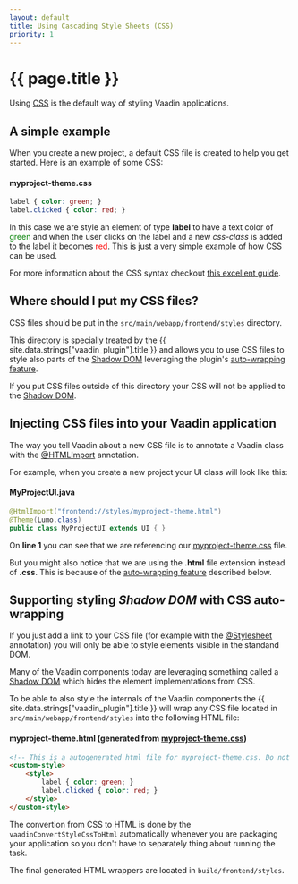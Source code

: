 ```yaml
---
layout: default
title: Using Cascading Style Sheets (CSS)
priority: 1
---
```


# {{ page.title }}

Using [CSS](https://developer.mozilla.org/en-US/docs/Web/CSS) is the default way of styling Vaadin applications.

## A simple example

When you create a new project, a default CSS file is created to help you get started. Here is an example of some CSS:

#### myproject-theme.css
```css
label { color: green; }
label.clicked { color: red; }
```

In this case we are style an element of type **label** to have a text color of <span style="color:green">green</span> and 
when the user clicks on the label and a new *css-class* is added to the label it becomes <span style="color:red">red</span>. This is just a very simple example of how CSS can be used.

For more information about the CSS syntax checkout [this excellent guide](https://developer.mozilla.org/en-US/docs/Web/CSS).

## Where should I put my CSS files?

CSS files should be put in the ``src/main/webapp/frontend/styles`` directory. 

This directory is specially treated by the {{ site.data.strings["vaadin_plugin"].title }} and allows you to use CSS files to style also parts of the [Shadow DOM](https://developers.google.com/web/fundamentals/web-components/shadowdom) leveraging the plugin's [auto-wrapping feature](#supporting-styling-shadow-dom-with-css-auto-wrapping). 

If you put CSS files outside of this directory your CSS will not be applied to the [Shadow DOM](https://developers.google.com/web/fundamentals/web-components/shadowdom).

## Injecting CSS files into your Vaadin application

The way you tell Vaadin about a new CSS file is to annotate a Vaadin class with the [@HTMLImport](https://vaadin.com/api/platform/com/vaadin/flow/component/dependency/HtmlImport.html) annotation.

For example, when you create a new project your UI class will look like this:

#### MyProjectUI.java
```java
@HtmlImport("frontend://styles/myproject-theme.html")
@Theme(Lumo.class)
public class MyProjectUI extends UI { }
```

On **line 1** you can see that we are referencing our [myproject-theme.css](#myprojectthemecss) file. 

But you might also notice that we are using the **.html** file extension instead of **.css**. This is because of the [auto-wrapping feature](#supporting-styling-shadow-dom-with-css-auto-wrapping) described below.

## Supporting styling *Shadow DOM* with CSS auto-wrapping

If you just add a link to your CSS file (for example with the [@Stylesheet](https://vaadin.com/api/platform/com/vaadin/flow/component/dependency/StyleSheet.html) annotation) you will only be able to style elements visible in the standand DOM. 

Many of the Vaadin components today are leveraging something called a [Shadow DOM](https://developers.google.com/web/fundamentals/web-components/shadowdom) which hides the element implementations from CSS. 

To be able to also style the internals of the Vaadin components the {{ site.data.strings["vaadin_plugin"].title }} will wrap any CSS file located in ``src/main/webapp/frontend/styles`` into the following HTML file:

#### myproject-theme.html (generated from [myproject-theme.css](myprojectthemecss))
```html
<!-- This is a autogenerated html file for myproject-theme.css. Do not edit this file, it will be overwritten. -->
<custom-style>
    <style>
        label { color: green; }
        label.clicked { color: red; }
    </style>
</custom-style>
```

The convertion from CSS to HTML is done by the ``vaadinConvertStyleCssToHtml`` automatically whenever you are packaging your application so you don't have to separately thing about running the task.

The final generated HTML wrappers are located in ``build/frontend/styles``.


